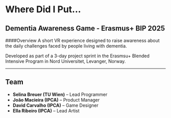 # Where Did I Put... 
## Dementia Awareness Game - Erasmus+ BIP 2025

####Overview
A short VR experience designed to raise awareness about the daily challenges faced by people living with dementia.

Developed as part of a 3-day project sprint in the Erasmsu+ Blended Intensive Program in Nord Universitet, Levanger, Norway.

---

## Team
- **Selina Breuer (TU Wien)** – Lead Programmer
- **João Macieira (IPCA)** – Product Manager
- **David Carvalho (IPCA)** – Game Designer
- **Ella Ribeiro (IPCA)** – Lead Artist
